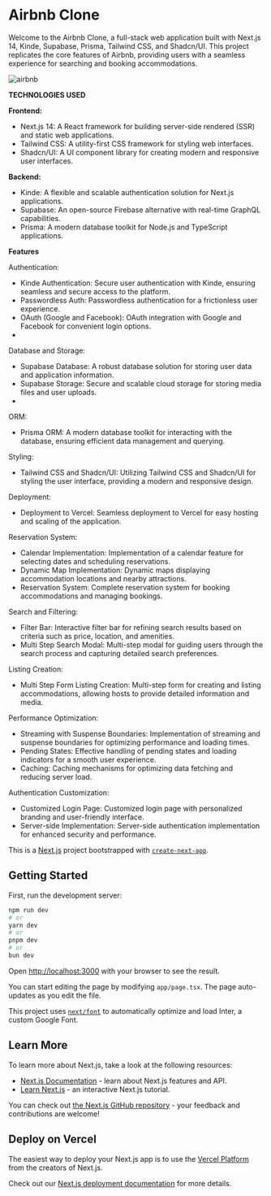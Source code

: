 # Airbnb Clone

Welcome to the Airbnb Clone, a full-stack web application built with Next.js 14, Kinde, Supabase, Prisma, Tailwind CSS, and Shadcn/UI. This project replicates the core features of Airbnb, providing users with a seamless experience for searching and booking accommodations.

![airbnb](https://github.com/TariqKichawele/airbnb-clone/assets/105932024/bca88643-25e6-40b9-af7b-e7175097536a)

**TECHNOLOGIES USED**

**Frontend:**
- Next.js 14: A React framework for building server-side rendered (SSR) and static web applications.
- Tailwind CSS: A utility-first CSS framework for styling web interfaces.
- Shadcn/UI: A UI component library for creating modern and responsive user interfaces.
  
**Backend:**
- Kinde: A flexible and scalable authentication solution for Next.js applications.
- Supabase: An open-source Firebase alternative with real-time GraphQL capabilities.
- Prisma: A modern database toolkit for Node.js and TypeScript applications.
  
**Features**

Authentication:
- Kinde Authentication: Secure user authentication with Kinde, ensuring seamless and secure access to the platform.
- Passwordless Auth: Passwordless authentication for a frictionless user experience.
- OAuth (Google and Facebook): OAuth integration with Google and Facebook for convenient login options.
- 
Database and Storage:
- Supabase Database: A robust database solution for storing user data and application information.
- Supabase Storage: Secure and scalable cloud storage for storing media files and user uploads.
- 
ORM:
- Prisma ORM: A modern database toolkit for interacting with the database, ensuring efficient data management and querying.

Styling:
- Tailwind CSS and Shadcn/UI: Utilizing Tailwind CSS and Shadcn/UI for styling the user interface, providing a modern and responsive design.

Deployment:
- Deployment to Vercel: Seamless deployment to Vercel for easy hosting and scaling of the application.

Reservation System:
- Calendar Implementation: Implementation of a calendar feature for selecting dates and scheduling reservations.
- Dynamic Map Implementation: Dynamic maps displaying accommodation locations and nearby attractions.
- Reservation System: Complete reservation system for booking accommodations and managing bookings.
  
Search and Filtering:
- Filter Bar: Interactive filter bar for refining search results based on criteria such as price, location, and amenities.
- Multi Step Search Modal: Multi-step modal for guiding users through the search process and capturing detailed search preferences.
  
Listing Creation:
- Multi Step Form Listing Creation: Multi-step form for creating and listing accommodations, allowing hosts to provide detailed information and media.

Performance Optimization:
- Streaming with Suspense Boundaries: Implementation of streaming and suspense boundaries for optimizing performance and loading times.
- Pending States: Effective handling of pending states and loading indicators for a smooth user experience.
- Caching: Caching mechanisms for optimizing data fetching and reducing server load.

Authentication Customization:
- Customized Login Page: Customized login page with personalized branding and user-friendly interface.
- Server-side Implementation: Server-side authentication implementation for enhanced security and performance.


This is a [Next.js](https://nextjs.org/) project bootstrapped with [`create-next-app`](https://github.com/vercel/next.js/tree/canary/packages/create-next-app).

## Getting Started

First, run the development server:

```bash
npm run dev
# or
yarn dev
# or
pnpm dev
# or
bun dev
```

Open [http://localhost:3000](http://localhost:3000) with your browser to see the result.

You can start editing the page by modifying `app/page.tsx`. The page auto-updates as you edit the file.

This project uses [`next/font`](https://nextjs.org/docs/basic-features/font-optimization) to automatically optimize and load Inter, a custom Google Font.

## Learn More

To learn more about Next.js, take a look at the following resources:

- [Next.js Documentation](https://nextjs.org/docs) - learn about Next.js features and API.
- [Learn Next.js](https://nextjs.org/learn) - an interactive Next.js tutorial.

You can check out [the Next.js GitHub repository](https://github.com/vercel/next.js/) - your feedback and contributions are welcome!

## Deploy on Vercel

The easiest way to deploy your Next.js app is to use the [Vercel Platform](https://vercel.com/new?utm_medium=default-template&filter=next.js&utm_source=create-next-app&utm_campaign=create-next-app-readme) from the creators of Next.js.

Check out our [Next.js deployment documentation](https://nextjs.org/docs/deployment) for more details.
